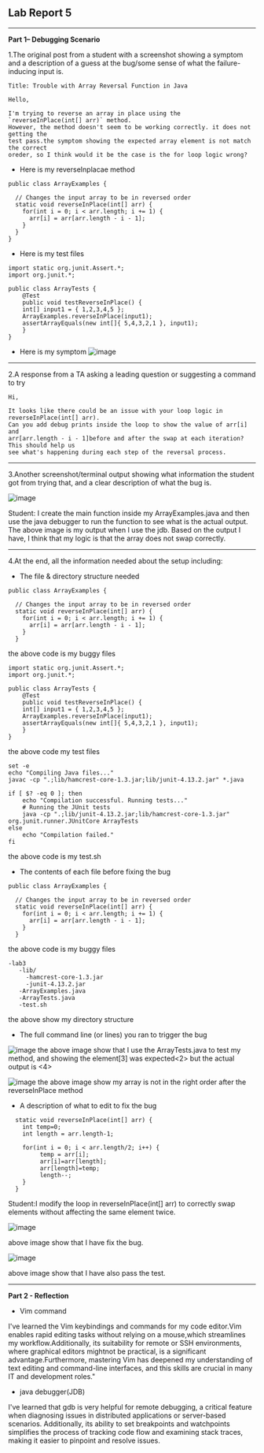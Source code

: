 ## Lab Report 5
---

**Part 1– Debugging Scenario**

1.The original post from a student with a screenshot showing a symptom and a 
description of a guess at the bug/some sense of what the failure-inducing input is.
```
Title: Trouble with Array Reversal Function in Java

Hello,

I'm trying to reverse an array in place using the `reverseInPlace(int[] arr)` method.
However, the method doesn't seem to be working correctly. it does not getting the
test pass.the symptom showing the expected array element is not match the correct
oreder, so I think would it be the case is the for loop logic wrong?
```

* Here is my reverseInplacae method

```
public class ArrayExamples {

  // Changes the input array to be in reversed order
  static void reverseInPlace(int[] arr) {
    for(int i = 0; i < arr.length; i += 1) {
      arr[i] = arr[arr.length - i - 1];
    }
  }
}
```

* Here is my test files

```
import static org.junit.Assert.*;
import org.junit.*;

public class ArrayTests {
	@Test 
	public void testReverseInPlace() {
    int[] input1 = { 1,2,3,4,5 };
    ArrayExamples.reverseInPlace(input1);
    assertArrayEquals(new int[]{ 5,4,3,2,1 }, input1);
	}
}
```

* Here is my symptom
![image](cse15l_week1_report/1.symptom.png)

---

2.A response from a TA asking a leading question or suggesting a command to try 

```
Hi,

It looks like there could be an issue with your loop logic in reverseInPlace(int[] arr).
Can you add debug prints inside the loop to show the value of arr[i] and
arr[arr.length - i - 1]before and after the swap at each iteration? This should help us
see what's happening during each step of the reversal process.
```

---

3.Another screenshot/terminal output showing what information the student got from 
trying that, and a clear description of what the bug is.

![image](cse15l_week1_report/3.jdb.png)

Student: I create the main function inside my ArrayExamples.java and then use the java 
debugger to run the function to see what is the actual output.
The above image is my output when I use the jdb. Based on the output I have, 
I think that my logic is that the array does not swap correctly.

---

4.At the end, all the information needed about the setup including:

* The file & directory structure needed

```
public class ArrayExamples {

  // Changes the input array to be in reversed order
  static void reverseInPlace(int[] arr) {
    for(int i = 0; i < arr.length; i += 1) {
      arr[i] = arr[arr.length - i - 1];
    }
  }
```

the above code is my buggy files

```
import static org.junit.Assert.*;
import org.junit.*;

public class ArrayTests {
	@Test 
	public void testReverseInPlace() {
    int[] input1 = { 1,2,3,4,5 };
    ArrayExamples.reverseInPlace(input1);
    assertArrayEquals(new int[]{ 5,4,3,2,1 }, input1);
	}
}
```

the above code my test files

```
set -e
echo "Compiling Java files..."
javac -cp ".;lib/hamcrest-core-1.3.jar;lib/junit-4.13.2.jar" *.java

if [ $? -eq 0 ]; then
    echo "Compilation successful. Running tests..."
    # Running the JUnit tests
    java -cp ".;lib/junit-4.13.2.jar;lib/hamcrest-core-1.3.jar" org.junit.runner.JUnitCore ArrayTests
else
    echo "Compilation failed."
fi
```
the above code is my test.sh
  
* The contents of each file before fixing the bug

```
public class ArrayExamples {

  // Changes the input array to be in reversed order
  static void reverseInPlace(int[] arr) {
    for(int i = 0; i < arr.length; i += 1) {
      arr[i] = arr[arr.length - i - 1];
    }
  }
```
the above code is my buggy files

```
-lab3
   -lib/
     -hamcrest-core-1.3.jar
     -junit-4.13.2.jar
   -ArrayExamples.java
   -ArrayTests.java
   -test.sh
```
the above show my directory structure

* The full command line (or lines) you ran to trigger the bug

![image](cse15l_week1_report/1.symptom.png)
the above image show that I use the ArrayTests.java to test my method, and showing
the element[3] was expected<2> but the actual output is <4>

![image](cse15l_week1_report/3.jdb.png)
the above image show my array is not in the right order after 
the reverseInPlace method

* A description of what to edit to fix the bug
```
  static void reverseInPlace(int[] arr) {
    int temp=0;
    int length = arr.length-1;

    for(int i = 0; i < arr.length/2; i++) {
         temp = arr[i];
         arr[i]=arr[length];
         arr[length]=temp;
         length--;
    }
  }
```

Student:I modify the loop in reverseInPlace(int[] arr) to correctly swap 
elements without affecting the same element twice.

![image](cse15l_week1_report/4.LAST.png)

above image show that I have fix the bug.

![image](cse15l_week1_report/testpass4.1.png)

above image show that I have also pass the test.

---

**Part 2 - Reflection** 
* Vim command

I've learned the Vim keybindings and commands for my code editor.Vim enables rapid editing tasks
without relying on a mouse,which streamlines my workflow.Additionally, its suitability for 
remote or SSH environments, where graphical editors mightnot be practical, is a significant 
advantage.Furthermore, mastering Vim has deepened my understanding of text editing and
command-line interfaces, and this skills are crucial in many IT and development roles."

* java debugger(JDB)

I've learned that gdb is very helpful for remote debugging, a critical feature when diagnosing 
issues in distributed applications or server-based scenarios. Additionally, its ability to 
set breakpoints and watchpoints simplifies the process of tracking code flow and examining 
stack traces, making it easier to pinpoint and resolve issues.
